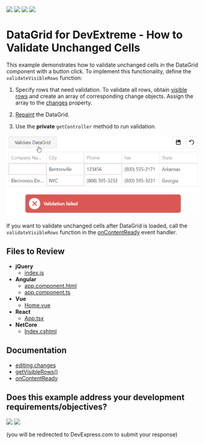 <!-- default badges list -->
![](https://img.shields.io/endpoint?url=https://codecentral.devexpress.com/api/v1/VersionRange/723096689/23.1.3%2B)
[![](https://img.shields.io/badge/Open_in_DevExpress_Support_Center-FF7200?style=flat-square&logo=DevExpress&logoColor=white)](https://supportcenter.devexpress.com/ticket/details/T1202789)
[![](https://img.shields.io/badge/📖_How_to_use_DevExpress_Examples-e9f6fc?style=flat-square)](https://docs.devexpress.com/GeneralInformation/403183)
[![](https://img.shields.io/badge/💬_Leave_Feedback-feecdd?style=flat-square)](#does-this-example-address-your-development-requirementsobjectives)
<!-- default badges end -->
# DataGrid for DevExtreme - How to Validate Unchanged Cells

This example demonstrates how to validate unchanged cells in the DataGrid component with a button click. To implement this functionality, define the `validateVisibleRows` function:

1. Specify rows that need validation. To validate all rows, obtain [visible rows](https://js.devexpress.com/Documentation/ApiReference/UI_Components/dxDataGrid/Methods/#getVisibleRows) and create an array of corresponding change objects. Assign the array to the [changes](https://js.devexpress.com/Documentation/ApiReference/UI_Components/dxDataGrid/Configuration/editing/changes/) property.

2. [Repaint](https://js.devexpress.com/Documentation/ApiReference/UI_Components/dxDataGrid/Methods/#repaint) the DataGrid.

3. Use the **private** `getController` method to run validation.

![DataGrid with validated unchanged cells](/data-grid-validate-unchanged-cells.png)

If you want to validate unchanged cells after DataGrid is loaded, call the `validateVisibleRows` function in the [onContentReady](https://js.devexpress.com/Documentation/ApiReference/UI_Components/dxDataGrid/Configuration/#onContentReady) event handler.

## Files to Review

- **jQuery**
    - [index.js](jQuery/src/index.js)
- **Angular**
    - [app.component.html](Angular/src/app/app.component.html)
    - [app.component.ts](Angular/src/app/app.component.ts)
- **Vue**
    - [Home.vue](Vue/src/components/HomeContent.vue)
- **React**
    - [App.tsx](React/src/App.tsx)
- **NetCore**    
    - [Index.cshtml](ASP.NET%20Core/Views/Home/Index.cshtml)

## Documentation

- [editing.changes](https://js.devexpress.com/Documentation/ApiReference/UI_Components/dxDataGrid/Configuration/editing/changes/)
- [getVisibleRows()](https://js.devexpress.com/Documentation/ApiReference/UI_Components/dxDataGrid/Methods/#getVisibleRows)
- [onContentReady](https://js.devexpress.com/Documentation/ApiReference/UI_Components/dxDataGrid/Configuration/#onContentReady)
<!-- feedback -->
## Does this example address your development requirements/objectives?

[<img src="https://www.devexpress.com/support/examples/i/yes-button.svg"/>](https://www.devexpress.com/support/examples/survey.xml?utm_source=github&utm_campaign=devextreme-data-grid-validate-unchanged-cells&~~~was_helpful=yes) [<img src="https://www.devexpress.com/support/examples/i/no-button.svg"/>](https://www.devexpress.com/support/examples/survey.xml?utm_source=github&utm_campaign=devextreme-data-grid-validate-unchanged-cells&~~~was_helpful=no)

(you will be redirected to DevExpress.com to submit your response)
<!-- feedback end -->
